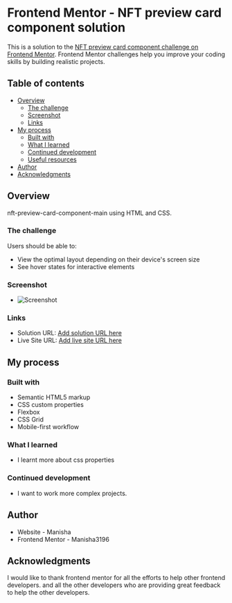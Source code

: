# Frontend Mentor - NFT preview card component solution

This is a solution to the [NFT preview card component challenge on Frontend Mentor](https://www.frontendmentor.io/challenges/nft-preview-card-component-SbdUL_w0U). Frontend Mentor challenges help you improve your coding skills by building realistic projects.

## Table of contents

- [Overview](#overview)
  - [The challenge](#the-challenge)
  - [Screenshot](#screenshot)
  - [Links](#links)
- [My process](#my-process)
  - [Built with](#built-with)
  - [What I learned](#what-i-learned)
  - [Continued development](#continued-development)
  - [Useful resources](#useful-resources)
- [Author](#author)
- [Acknowledgments](#acknowledgments)

## Overview

nft-preview-card-component-main using HTML and CSS.

### The challenge

Users should be able to:

- View the optimal layout depending on their device's screen size
- See hover states for interactive elements

### Screenshot

- ![Screenshot](<Screenshot 2025-03-31 at 11.24.05 PM.png>)

### Links

- Solution URL: [Add solution URL here](https://your-solution-url.com)
- Live Site URL: [Add live site URL here](https://your-live-site-url.com)

## My process

### Built with

- Semantic HTML5 markup
- CSS custom properties
- Flexbox
- CSS Grid
- Mobile-first workflow

### What I learned

- I learnt more about css properties

### Continued development

- I want to work more complex projects.

## Author

- Website - Manisha
- Frontend Mentor - Manisha3196

## Acknowledgments

I would like to thank frontend mentor for all the efforts to help other frontend developers. and all the other developers who are providing great feedback to help the other developers.
